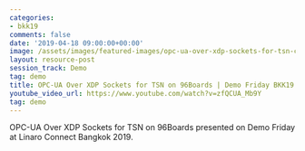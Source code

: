 ```yaml
---
categories:
- bkk19
comments: false
date: '2019-04-18 09:00:00+00:00'
image: /assets/images/featured-images/opc-ua-over-xdp-sockets-for-tsn-cover-image.png
layout: resource-post
session_track: Demo
tag: demo
title: OPC-UA Over XDP Sockets for TSN on 96Boards | Demo Friday BKK19
youtube_video_url: https://www.youtube.com/watch?v=zfQCUA_Mb9Y
tag: demo
---
```

OPC-UA Over XDP Sockets for TSN on 96Boards presented on Demo Friday at Linaro Connect Bangkok 2019.
